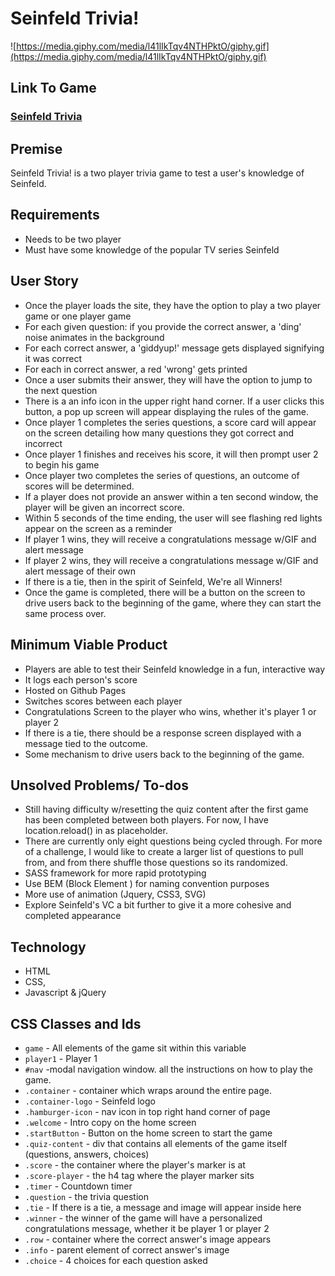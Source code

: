# Seinfeld Trivia!
![https://media.giphy.com/media/l41lIkTqv4NTHPktO/giphy.gif](https://media.giphy.com/media/l41lIkTqv4NTHPktO/giphy.gif)

## Link To Game

### [Seinfeld Trivia](https://phironaka.github.io/seinfeld-trivia/)

## Premise

Seinfeld Trivia! is a two player trivia game to test a user's knowledge of Seinfeld. 

## Requirements
- Needs to be two player
- Must have some knowledge of the popular TV series Seinfeld

## User Story

- Once the player loads the site, they have the option to play a two player game or one player game 
- For each given question: if you provide the correct answer, a 'ding' noise animates in the background
- For each correct answer, a 'giddyup!' message gets displayed signifying it was correct
- For each in correct answer, a red 'wrong' gets printed
- Once a user submits their answer, they will have the option to jump to the next question
- There is a an info icon in the upper right hand corner. If a user clicks this button, a pop up screen will appear displaying the rules of the game.
- Once player 1 completes the series questions, a score card will appear on the screen detailing how many questions they got correct and incorrect
- Once player 1 finishes and receives his score, it will then prompt user 2 to begin his game
- Once player two completes the series of questions, an outcome of scores will be determined.
- If a player does not provide an answer within a ten second window, the player will be given an incorrect score.
- Within 5 seconds of the time ending, the user will see flashing red lights appear on the screen as a reminder
- If player 1 wins, they will receive a congratulations message w/GIF and alert message
- If player 2 wins, they will receive a congratulations message w/GIF and alert message of their own
- If there is a tie, then in the spirit of Seinfeld, We're all Winners!
- Once the game is completed, there will be a button on the screen to drive users back to the beginning of the game, where they can start the same process over.

## Minimum Viable Product
- Players are able to test their Seinfeld knowledge in a fun, interactive way
- It logs each person's score
- Hosted on Github Pages
- Switches scores between each player
- Congratulations Screen to the player who wins, whether it's player 1 or player 2
- If there is a tie, there should be a response screen displayed with a message tied to the outcome.
- Some mechanism to drive users back to the beginning of the game.

## Unsolved Problems/ To-dos

- Still having difficulty w/resetting the quiz content after the first game has been completed between both players. For now, I have location.reload() in as placeholder.
- There are currently only eight questions being cycled through. For more of a challenge, I would like to create a larger list of questions to pull from, and from there shuffle those questions so its randomized.
-  SASS framework for more rapid prototyping
- Use BEM (Block Element ) for naming convention purposes
- More use of animation (Jquery, CSS3, SVG)
- Explore Seinfeld's VC a bit further to give it a more cohesive and completed appearance

## Technology
- HTML
- CSS,
- Javascript & jQuery

## CSS Classes and Ids

- ` game ` - All elements of the game sit within this variable
- `player1` - Player 1 
- `#nav` -modal navigation window. all the instructions on how to play the game.
- `.container` - container which wraps around the entire page. 
- `.container-logo` -  Seinfeld logo
- `.hamburger-icon` - nav icon in top right hand corner of page
- `.welcome` -  Intro copy on the home screen
- `.startButton` - Button on the home screen to start the game
- `.quiz-content` - div that contains all elements of the game itself (questions, answers, choices)
- `.score` - the container where the player's marker is at
- `.score-player` - the h4 tag where the player marker sits
- `.timer` - Countdown timer
- `.question` - the trivia question
- `.tie` - If there is a tie, a message  and image will appear inside here
- `.winner` - the winner of the game will have a personalized congratulations message, whether it be player 1 or player 2
- `.row` -      container where the correct answer's image appears
- `.info` - parent element of correct answer's image
- `.choice` - 4 choices for each question asked
